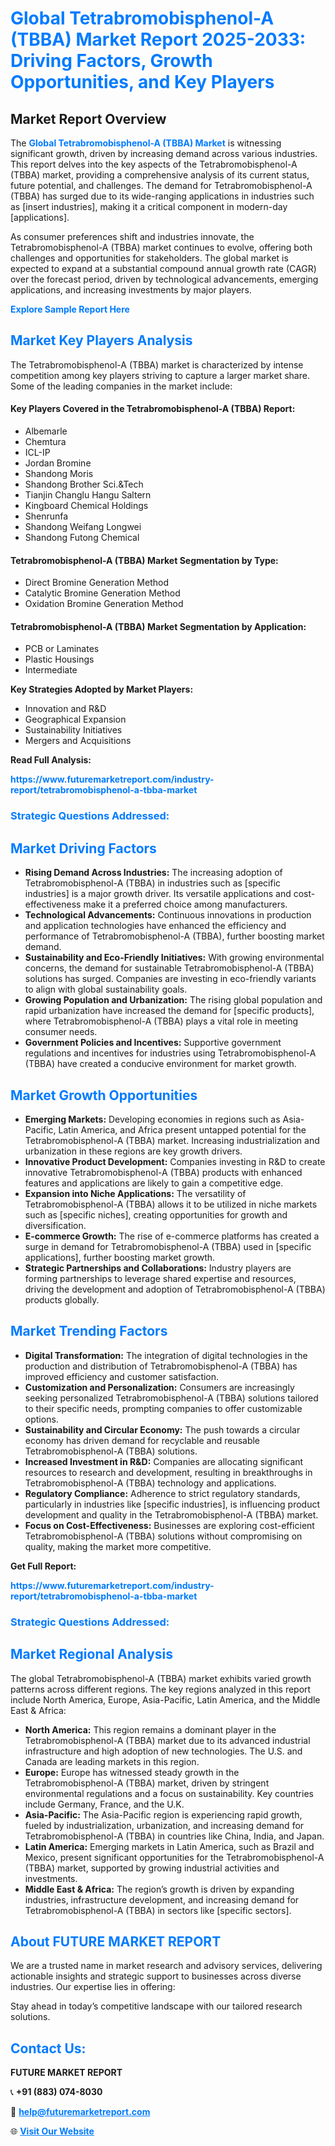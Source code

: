 <h1 style="color: #007BFF;">Global Tetrabromobisphenol-A (TBBA) Market Report 2025-2033: Driving Factors, Growth Opportunities, and Key Players</h1>

<section id="overview">
<h2>Market Report Overview</h2>
<p>The <a href="https://www.futuremarketreport.com/industry-report/tetrabromobisphenol-a-tbba-market" style="color: #007BFF; text-decoration: none;"><strong>Global Tetrabromobisphenol-A (TBBA) Market</strong></a> is witnessing significant growth, driven by increasing demand across various industries. This report delves into the key aspects of the Tetrabromobisphenol-A (TBBA) market, providing a comprehensive analysis of its current status, future potential, and challenges. The demand for Tetrabromobisphenol-A (TBBA) has surged due to its wide-ranging applications in industries such as [insert industries], making it a critical component in modern-day [applications].</p>
<p>As consumer preferences shift and industries innovate, the Tetrabromobisphenol-A (TBBA) market continues to evolve, offering both challenges and opportunities for stakeholders. The global market is expected to expand at a substantial compound annual growth rate (CAGR) over the forecast period, driven by technological advancements, emerging applications, and increasing investments by major players.</p>
</section>

<section id="overview">
<p><a href="https://www.futuremarketreport.com/request-sample/reportId=110073" style="color: #007BFF; text-decoration: none;"><strong>Explore Sample Report Here</strong></a></p>
</section>

<section id="key-players">
<h2 style="color: #007BFF;">Market Key Players Analysis</h2>
<p>The Tetrabromobisphenol-A (TBBA) market is characterized by intense competition among key players striving to capture a larger market share. Some of the leading companies in the market include:</p>
<h4>Key Players Covered in the Tetrabromobisphenol-A (TBBA) Report:</h4>
<ul><li>Albemarle</li><li>Chemtura</li><li>ICL-IP</li><li>Jordan Bromine</li><li>Shandong Moris</li><li>Shandong Brother Sci.&amp;Tech</li><li>Tianjin Changlu Hangu Saltern</li><li>Kingboard Chemical Holdings</li><li>Shenrunfa</li><li>Shandong Weifang Longwei</li><li>Shandong Futong Chemical</li></ul>
<h4>Tetrabromobisphenol-A (TBBA) Market Segmentation by Type:</h4>
<ul><li>Direct Bromine Generation Method</li><li>Catalytic Bromine Generation Method</li><li>Oxidation Bromine Generation Method</li></ul>

<h4>Tetrabromobisphenol-A (TBBA) Market Segmentation by Application:</h4>
<ul><li>PCB or Laminates</li><li>Plastic Housings</li><li>Intermediate</li></ul>
<p><strong>Key Strategies Adopted by Market Players:</strong></p>
<ul>
<li>Innovation and R&D</li>
<li>Geographical Expansion</li>
<li>Sustainability Initiatives</li>
<li>Mergers and Acquisitions</li>
</ul>
</section>

<section>
<p><strong>Read Full Analysis: </strong></p><a href="https://www.futuremarketreport.com/industry-report/tetrabromobisphenol-a-tbba-market" style="color: #007BFF; text-decoration: none;"><strong>https://www.futuremarketreport.com/industry-report/tetrabromobisphenol-a-tbba-market</strong></a>
<h3 style="color: #007BFF;">Strategic Questions Addressed:</h3>
</section>

<section id="driving-factors">
<h2 style="color: #007BFF;">Market Driving Factors</h2>
<ul>
<li><strong>Rising Demand Across Industries:</strong> The increasing adoption of Tetrabromobisphenol-A (TBBA) in industries such as [specific industries] is a major growth driver. Its versatile applications and cost-effectiveness make it a preferred choice among manufacturers.</li>
<li><strong>Technological Advancements:</strong> Continuous innovations in production and application technologies have enhanced the efficiency and performance of Tetrabromobisphenol-A (TBBA), further boosting market demand.</li>
<li><strong>Sustainability and Eco-Friendly Initiatives:</strong> With growing environmental concerns, the demand for sustainable Tetrabromobisphenol-A (TBBA) solutions has surged. Companies are investing in eco-friendly variants to align with global sustainability goals.</li>
<li><strong>Growing Population and Urbanization:</strong> The rising global population and rapid urbanization have increased the demand for [specific products], where Tetrabromobisphenol-A (TBBA) plays a vital role in meeting consumer needs.</li>
<li><strong>Government Policies and Incentives:</strong> Supportive government regulations and incentives for industries using Tetrabromobisphenol-A (TBBA) have created a conducive environment for market growth.</li>
</ul>
</section>

<section id="growth-opportunities">
<h2 style="color: #007BFF;">Market Growth Opportunities</h2>
<ul>
<li><strong>Emerging Markets:</strong> Developing economies in regions such as Asia-Pacific, Latin America, and Africa present untapped potential for the Tetrabromobisphenol-A (TBBA) market. Increasing industrialization and urbanization in these regions are key growth drivers.</li>
<li><strong>Innovative Product Development:</strong> Companies investing in R&D to create innovative Tetrabromobisphenol-A (TBBA) products with enhanced features and applications are likely to gain a competitive edge.</li>
<li><strong>Expansion into Niche Applications:</strong> The versatility of Tetrabromobisphenol-A (TBBA) allows it to be utilized in niche markets such as [specific niches], creating opportunities for growth and diversification.</li>
<li><strong>E-commerce Growth:</strong> The rise of e-commerce platforms has created a surge in demand for Tetrabromobisphenol-A (TBBA) used in [specific applications], further boosting market growth.</li>
<li><strong>Strategic Partnerships and Collaborations:</strong> Industry players are forming partnerships to leverage shared expertise and resources, driving the development and adoption of Tetrabromobisphenol-A (TBBA) products globally.</li>
</ul>
</section>

<section id="trending-factors">
<h2 style="color: #007BFF;">Market Trending Factors</h2>
<ul>
<li><strong>Digital Transformation:</strong> The integration of digital technologies in the production and distribution of Tetrabromobisphenol-A (TBBA) has improved efficiency and customer satisfaction.</li>
<li><strong>Customization and Personalization:</strong> Consumers are increasingly seeking personalized Tetrabromobisphenol-A (TBBA) solutions tailored to their specific needs, prompting companies to offer customizable options.</li>
<li><strong>Sustainability and Circular Economy:</strong> The push towards a circular economy has driven demand for recyclable and reusable Tetrabromobisphenol-A (TBBA) solutions.</li>
<li><strong>Increased Investment in R&D:</strong> Companies are allocating significant resources to research and development, resulting in breakthroughs in Tetrabromobisphenol-A (TBBA) technology and applications.</li>
<li><strong>Regulatory Compliance:</strong> Adherence to strict regulatory standards, particularly in industries like [specific industries], is influencing product development and quality in the Tetrabromobisphenol-A (TBBA) market.</li>
<li><strong>Focus on Cost-Effectiveness:</strong> Businesses are exploring cost-efficient Tetrabromobisphenol-A (TBBA) solutions without compromising on quality, making the market more competitive.</li>
</ul>
</section>

<section>
<p><strong>Get Full Report: </strong></p><a href="https://www.futuremarketreport.com/industry-report/tetrabromobisphenol-a-tbba-market" style="color: #007BFF; text-decoration: none;"><strong>https://www.futuremarketreport.com/industry-report/tetrabromobisphenol-a-tbba-market</strong></a>
<h3 style="color: #007BFF;">Strategic Questions Addressed:</h3>
</section>


<section id="regional-analysis">
<h2 style="color: #007BFF;">Market Regional Analysis</h2>
<p>The global Tetrabromobisphenol-A (TBBA) market exhibits varied growth patterns across different regions. The key regions analyzed in this report include North America, Europe, Asia-Pacific, Latin America, and the Middle East & Africa:</p>
<ul>
<li><strong>North America:</strong> This region remains a dominant player in the Tetrabromobisphenol-A (TBBA) market due to its advanced industrial infrastructure and high adoption of new technologies. The U.S. and Canada are leading markets in this region.</li>
<li><strong>Europe:</strong> Europe has witnessed steady growth in the Tetrabromobisphenol-A (TBBA) market, driven by stringent environmental regulations and a focus on sustainability. Key countries include Germany, France, and the U.K.</li>
<li><strong>Asia-Pacific:</strong> The Asia-Pacific region is experiencing rapid growth, fueled by industrialization, urbanization, and increasing demand for Tetrabromobisphenol-A (TBBA) in countries like China, India, and Japan.</li>
<li><strong>Latin America:</strong> Emerging markets in Latin America, such as Brazil and Mexico, present significant opportunities for the Tetrabromobisphenol-A (TBBA) market, supported by growing industrial activities and investments.</li>
<li><strong>Middle East & Africa:</strong> The region’s growth is driven by expanding industries, infrastructure development, and increasing demand for Tetrabromobisphenol-A (TBBA) in sectors like [specific sectors].</li>
</ul>
</section>

<footer>
<h2 style="color: #007BFF;">About FUTURE MARKET REPORT</h2>
<p>We are a trusted name in market research and advisory services, delivering actionable insights and strategic support to businesses across diverse industries. Our expertise lies in offering:</p>

<p>Stay ahead in today’s competitive landscape with our tailored research solutions.</p>

<h2 style="color: #007BFF;">Contact Us:</h2>
<p><strong>FUTURE MARKET REPORT</strong></p>
<p>📞 <strong>+91 (883) 074-8030</strong></p>
<p>📧 <strong><a href="mailto:help@futuremarketreport.com" style="color: #007BFF;">help@futuremarketreport.com</a></strong></p>
<p>🌐 <strong><a href="https://www.futuremarketreport.com/" style="color: #007BFF;">Visit Our Website</a></strong></p>
</footer>